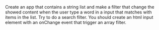 Create an app that contains a string list and make a filter that change the showed content when the user type a word in a input that matches with items in the list.
Try to do a search filter.
You should create an html input element with an onChange event that trigger an array filter.
